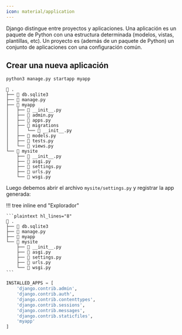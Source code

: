 ```yaml
---
icon: material/application
---
```


Django distingue entre proyectos y aplicaciones. Una aplicación es un paquete de Python con una estructura determinada (modelos, vistas, plantillas, etc). Un proyecto es (además de un paquete de Python) un conjunto de aplicaciones con una configuración común.

## Crear una nueva aplicación

```bash title="bash"
python3 manage.py startapp myapp
```

```plaintext hl_lines="4-12"
 .
├──  db.sqlite3
├──  manage.py
├──  myapp
│   ├──  __init__.py
│   ├──  admin.py
│   ├──  apps.py
│   ├──  migrations
│   │   └──  __init__.py
│   ├──  models.py
│   ├──  tests.py
│   └──  views.py
└──  mysite
    ├──  __init__.py
    ├──  asgi.py
    ├──  settings.py
    ├──  urls.py
    └──  wsgi.py
```

Luego debemos abrir el archivo `mysite/settings.py` y registrar la app generada:

!!! tree inline end "Explorador"

	```plaintext hl_lines="8"
	 .
	├──  db.sqlite3
	├──  manage.py
	├──  myapp
	└──  mysite
    	├──  __init__.py
    	├──  asgi.py
    	├──  settings.py
    	├──  urls.py
    	└──  wsgi.py
	```
```py title="settings.py" hl_lines="8" linenums="33"
INSTALLED_APPS = [
	'django.contrib.admin',
	'django.contrib.auth',
	'django.contrib.contenttypes',
	'django.contrib.sessions',
	'django.contrib.messages',
	'django.contrib.staticfiles',
	'myapp'
]
```
